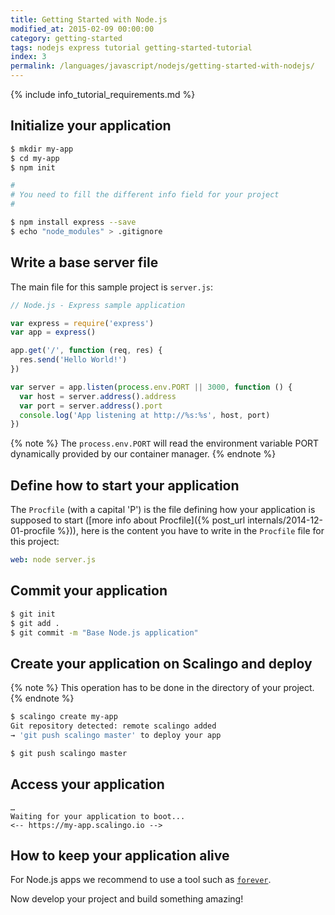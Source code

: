 ```yaml
---
title: Getting Started with Node.js
modified_at: 2015-02-09 00:00:00
category: getting-started
tags: nodejs express tutorial getting-started-tutorial
index: 3
permalink: /languages/javascript/nodejs/getting-started-with-nodejs/
---
```


{% include info_tutorial_requirements.md %}

## Initialize your application

```bash
$ mkdir my-app
$ cd my-app
$ npm init

#
# You need to fill the different info field for your project
#

$ npm install express --save
$ echo "node_modules" > .gitignore
```

## Write a base server file

The main file for this sample project is `server.js`:

```js
// Node.js - Express sample application

var express = require('express')
var app = express()

app.get('/', function (req, res) {
  res.send('Hello World!')
})

var server = app.listen(process.env.PORT || 3000, function () {
  var host = server.address().address
  var port = server.address().port
  console.log('App listening at http://%s:%s', host, port)
})
```

{% note %}
  The `process.env.PORT` will read the environment variable PORT dynamically provided by our container manager.
{% endnote %}

## Define how to start your application

The `Procfile` (with a capital 'P') is the file defining how your application
is supposed to start ([more info about Procfile]({% post_url
internals/2014-12-01-procfile %})), here is the content you have to write in
the `Procfile` file for this project:

```yaml
web: node server.js
```

## Commit your application

```bash
$ git init
$ git add .
$ git commit -m "Base Node.js application"
```

## Create your application on Scalingo and deploy

{% note %}
  This operation has to be done in the directory of your project.
{% endnote %}

```bash
$ scalingo create my-app
Git repository detected: remote scalingo added
→ 'git push scalingo master' to deploy your app

$ git push scalingo master
```

## Access your application

```text
…
Waiting for your application to boot...
<-- https://my-app.scalingo.io -->
```

## How to keep your application alive

For Node.js apps we recommend to use a tool such as
[`forever`](https://github.com/foreverjs/forever).


Now develop your project and build something amazing!
